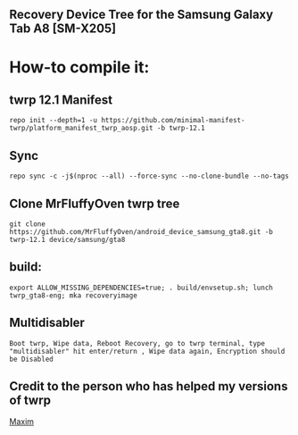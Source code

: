 ## Recovery Device Tree for the Samsung Galaxy Tab A8 [SM-X205]

# How-to compile it:

## twrp 12.1 Manifest
    repo init --depth=1 -u https://github.com/minimal-manifest-twrp/platform_manifest_twrp_aosp.git -b twrp-12.1
## Sync
    repo sync -c -j$(nproc --all) --force-sync --no-clone-bundle --no-tags

## Clone MrFluffyOven twrp tree
    git clone https://github.com/MrFluffyOven/android_device_samsung_gta8.git -b twrp-12.1 device/samsung/gta8
## build:
    export ALLOW_MISSING_DEPENDENCIES=true; . build/envsetup.sh; lunch twrp_gta8-eng; mka recoveryimage
## Multidisabler
    Boot twrp, Wipe data, Reboot Recovery, go to twrp terminal, type "multidisabler" hit enter/return , Wipe data again, Encryption should be Disabled

## Credit to the person who has helped my versions of twrp
[Maxim](https://github.com/Maxim-Root)
